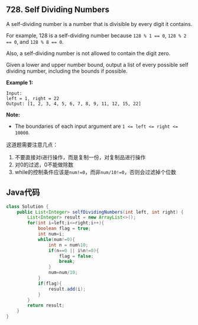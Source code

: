 ## 728. Self Dividing Numbers

A self-dividing number is a number that is divisible by every digit it contains.

For example, 128 is a self-dividing number because `128 % 1 == 0`, `128 % 2 == 0`, and `128 % 8 == 0`.

Also, a self-dividing number is not allowed to contain the digit zero.

Given a lower and upper number bound, output a list of every possible self dividing number, including the bounds if possible.

**Example 1:**
```
Input: 
left = 1, right = 22
Output: [1, 2, 3, 4, 5, 6, 7, 8, 9, 11, 12, 15, 22]
```

**Note:**

- The boundaries of each input argument are `1 <= left <= right <= 10000`.

这道题需要注意几点：
1. 不要直接对i进行操作，而是复制一份，对复制品进行操作
2. 对0的过滤，0不能做除数
3. while的控制条件应该是`num!=0`，而非`num/10!=0`，否则会过滤掉个位数

## Java代码

```java
class Solution {
    public List<Integer> selfDividingNumbers(int left, int right) {
        List<Integer> result = new ArrayList<>();
        for(int i=left;i<=right;i++){
            boolean flag = true;
            int num=i;
            while(num!=0){
                int n = num%10;
                if(n==0 || i%n!=0){
                    flag = false;
                    break;
                }
                num=num/10;
            }
            if(flag){
                result.add(i);
            }
        }
        return result;
    }
}
```
